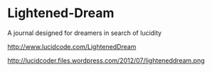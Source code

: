 Lightened-Dream
===============

A journal designed for dreamers in search of lucidity

http://www.lucidcode.com/LightenedDream

http://lucidcoder.files.wordpress.com/2012/07/lighteneddream.png